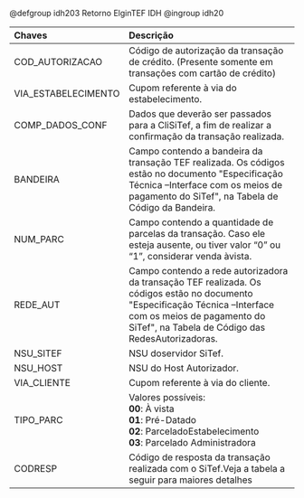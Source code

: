 @defgroup idh203 Retorno ElginTEF IDH
@ingroup idh20

| Chaves | Descrição |
| :--- | :--- |
| COD_AUTORIZACAO | Código de autorização da transação de crédito. (Presente somente em transações com cartão de crédito) |
| VIA_ESTABELECIMENTO | Cupom referente à via do estabelecimento. |
| COMP_DADOS_CONF | Dados que deverão ser passados para a CliSiTef, a fim de realizar a confirmação da transação realizada. |
| BANDEIRA | Campo contendo a bandeira da transação TEF realizada. Os códigos estão no documento "Especificação Técnica –Interface com os meios de pagamento do SiTef", na Tabela de Código da Bandeira. |
| NUM_PARC | Campo contendo a quantidade de parcelas da transação. Caso ele esteja ausente, ou tiver valor “0” ou “1”, considerar venda àvista. |
| REDE_AUT | Campo contendo a rede autorizadora da transação TEF realizada. Os códigos estão no documento "Especificação Técnica –Interface com os meios de pagamento do SiTef", na Tabela de Código das RedesAutorizadoras. |
| NSU_SITEF | NSU doservidor SiTef. |
| NSU_HOST | NSU do Host Autorizador. |
| VIA_CLIENTE | Cupom referente à via do cliente. |
| TIPO_PARC | Valores possíveis: <br>**00**: À vista <br>**01**: Pré-Datado <br>**02**: ParceladoEstabelecimento <br>**03**: Parcelado Administradora | 
| CODRESP | Código de resposta da transação realizada com o SiTef.Veja a tabela a seguir para maiores detalhes |